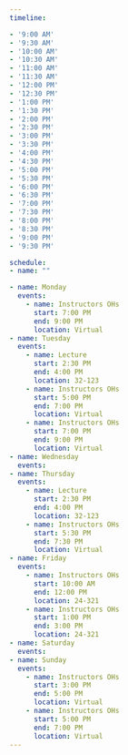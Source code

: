 ```yaml
---
timeline:

- '9:00 AM'
- '9:30 AM'
- '10:00 AM'
- '10:30 AM'
- '11:00 AM'
- '11:30 AM'
- '12:00 PM'
- '12:30 PM'
- '1:00 PM'
- '1:30 PM'
- '2:00 PM'
- '2:30 PM'
- '3:00 PM'
- '3:30 PM'
- '4:00 PM'
- '4:30 PM'
- '5:00 PM'
- '5:30 PM'
- '6:00 PM'
- '6:30 PM'
- '7:00 PM'
- '7:30 PM'
- '8:00 PM'
- '8:30 PM'
- '9:00 PM'
- '9:30 PM'

schedule:
- name: ""

- name: Monday
  events:
    - name: Instructors OHs
      start: 7:00 PM
      end: 9:00 PM
      location: Virtual
- name: Tuesday
  events:
    - name: Lecture
      start: 2:30 PM
      end: 4:00 PM
      location: 32-123
    - name: Instructors OHs
      start: 5:00 PM
      end: 7:00 PM
      location: Virtual
    - name: Instructors OHs
      start: 7:00 PM
      end: 9:00 PM
      location: Virtual
- name: Wednesday
  events:
- name: Thursday
  events:
    - name: Lecture
      start: 2:30 PM
      end: 4:00 PM
      location: 32-123
    - name: Instructors OHs
      start: 5:30 PM
      end: 7:30 PM
      location: Virtual
- name: Friday
  events:
    - name: Instructors OHs
      start: 10:00 AM
      end: 12:00 PM
      location: 24-321
    - name: Instructors OHs
      start: 1:00 PM
      end: 3:00 PM
      location: 24-321
- name: Saturday
  events:
- name: Sunday
  events:
    - name: Instructors OHs
      start: 3:00 PM
      end: 5:00 PM
      location: Virtual
    - name: Instructors OHs
      start: 5:00 PM
      end: 7:00 PM
      location: Virtual
---
```


